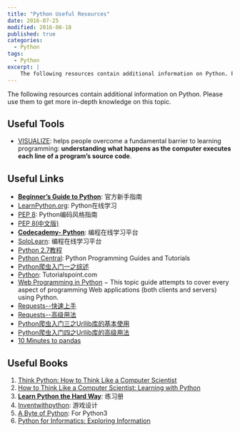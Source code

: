 ```yaml
---
title: "Python Useful Resources"
date: 2016-07-25
modified: 2016-08-18
published: true
categories:
  - Python
tags:
  - Python
excerpt: |
    The following resources contain additional information on Python. Please use them to get more in-depth knowledge on this topic.
---
```


The following resources contain additional information on Python. Please use them to get more in-depth knowledge on this topic.

## Useful Tools

* [VISUALIZE](http://www.pythontutor.com/): helps people overcome a fundamental barrier to learning programming: **understanding what happens as the computer executes each line of a program’s source code**.

## Useful Links

- [**Beginner’s Guide to Python**](https://wiki.python.org/moin/BeginnersGuide): 官方新手指南
- [LearnPython.org](http://www.learnpython.org): Python在线学习
- [PEP 8](http://legacy.python.org/dev/peps/pep-0008/#imports): Python编码风格指南
- [PEP 8(中文版)](http://drafts.damnever.com/2015/EPE8-style-guide-for-python-code.html)
- [**Codecademy- Python**](http://www.codecademy.com/en/tracks/python/resume): 编程在线学习平台
- [SoloLearn](http://sololearn.com/Play/Python): 编程在线学习平台
- [Python 2.7教程](http://www.liaoxuefeng.com/wiki/001374738125095c955c1e6d8bb493182103fac9270762a000)
- [ Python Central](http://pythoncentral.io/): Python Programming Guides and Tutorials
- [Python爬虫入门一之综述](http://cuiqingcai.com/927.html)
- [Python](http://www.tutorialspoint.com/python/index.htm): Tutorialspoint.com
- [Web Programming in Python](http://wiki.python.org/moin/WebProgramming) − This topic guide attempts to cover every aspect of programming Web applications (both clients and servers) using Python.
- [Requests--快速上手](http://docs.python-requests.org/zh_CN/latest/user/quickstart.html)
- [Requests--高级用法](http://docs.python-requests.org/zh_CN/latest/user/advanced.html)
- [Python爬虫入门三之Urllib库的基本使用](http://cuiqingcai.com/947.html)
- [Python爬虫入门四之Urllib库的高级用法](http://cuiqingcai.com/954.html)
- [10 Minutes to pandas](http://pandas.pydata.org/pandas-docs/stable/10min.html)

## Useful Books

1. [Think Python: How to Think Like a Computer Scientist](http://greenteapress.com/wp/think-python/)
2. [How to Think Like a Computer Scientist: Learning with Python](http://openbookproject.net/thinkcs/)
3. [**Learn Python the Hard Way**](http://learnpythonthehardway.org/book/index.html): 练习册
4. [Inventwithpython](http://inventwithpython.com/): 游戏设计
5. [A Byte of Python](http://python.swaroopch.com/): For Python3
6. [Python for Informatics: Exploring Information](http://www.pythonlearn.com/html-270/)

